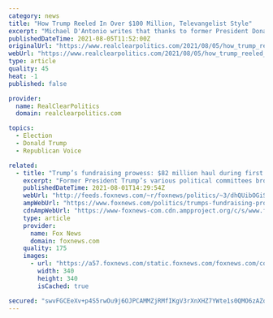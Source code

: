 ```yaml
---
category: news
title: "How Trump Reeled In Over $100 Million, Televangelist Style"
excerpt: "Michael D'Antonio writes that thanks to former President Donald Trump channeling his inner televangelist and selling his supporters the hope of saving American politics, his political organizations are now sitting on nearly $102 million in donations."
publishedDateTime: 2021-08-05T11:52:00Z
originalUrl: "https://www.realclearpolitics.com/2021/08/05/how_trump_reeled_in_over_100_million_televangelist_style_548723.html"
webUrl: "https://www.realclearpolitics.com/2021/08/05/how_trump_reeled_in_over_100_million_televangelist_style_548723.html"
type: article
quality: 45
heat: -1
published: false

provider:
  name: RealClearPolitics
  domain: realclearpolitics.com

topics:
  - Election
  - Donald Trump
  - Republican Voice

related:
  - title: "Trump’s fundraising prowess: $82 million haul during first half of 2021"
    excerpt: "Former President Trump’s various political committees brought in a combined $82 million in fundraising during the first six months of 2021."
    publishedDateTime: 2021-08-01T14:29:54Z
    webUrl: "http://feeds.foxnews.com/~r/foxnews/politics/~3/dhQUibOGiSQ/trumps-fundraising-prowess-82-million-haul-during-first-half-of-2021"
    ampWebUrl: "https://www.foxnews.com/politics/trumps-fundraising-prowess-82-million-haul-during-first-half-of-2021.amp"
    cdnAmpWebUrl: "https://www-foxnews-com.cdn.ampproject.org/c/s/www.foxnews.com/politics/trumps-fundraising-prowess-82-million-haul-during-first-half-of-2021.amp"
    type: article
    provider:
      name: Fox News
      domain: foxnews.com
    quality: 175
    images:
      - url: "https://a57.foxnews.com/static.foxnews.com/foxnews.com/content/uploads/2019/03/340/340/PaulSteinhauser.jpg?ve=1&tl=1"
        width: 340
        height: 340
        isCached: true

secured: "swvFGCEeXv+p4S5rwOu9j6OJPCAMMZjRMfIKgV3rXnXHZ7YWte1s0QMO6zAZoOL9TbsSols0jLd0TH7xkpVv8+KLjoSqeU7KoGcnPj+PauTRv50T6FBhs6Mh2U+xPRTFUCZWuk9jSdJcpi8zJQFGqypDOZWH53lTNSrU1VZa5XAKEyXSEFZ4b5USvwWys8qc/uD3mt/KnKNovQBhkWjO0ncATJM33rXyU73DtT55dlwlNB5HcULGKtDyhNGsoCLU8gyd3q8W4OqTA2ua67zoXFrZNrY0kMPKcKM1RW8HaCoDQQPAqGFDDowqDBOJfS6eIeVWTWWrtftIkDZRnHzr27XekH2BCag81nU2n2Lp6Rw=;O4avSC177rJRSRq6O8kXhg=="
---
```



